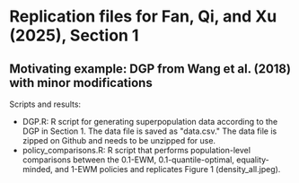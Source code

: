 # Replication files for Fan, Qi, and Xu (2025), Section 1
## Motivating example: DGP from Wang et al. (2018) with minor modifications
Scripts and results:
- DGP.R: R script for generating superpopulation data according to the DGP in Section 1. The data file is saved as "data.csv." The data file is zipped on Github and needs to be unzipped for use.
- policy_comparisons.R: R script that performs population-level comparisons between the 0.1-EWM, 0.1-quantile-optimal, equality-minded, and 1-EWM policies and replicates Figure 1 (density_all.jpeg). 